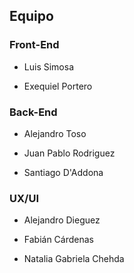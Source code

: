 ## Equipo
### Front-End

* Luis Simosa

* Exequiel Portero

### Back-End

* Alejandro Toso

* Juan Pablo Rodriguez

* Santiago D'Addona


### UX/UI

* Alejandro Dieguez

* Fabián Cárdenas  

* Natalia Gabriela Chehda
